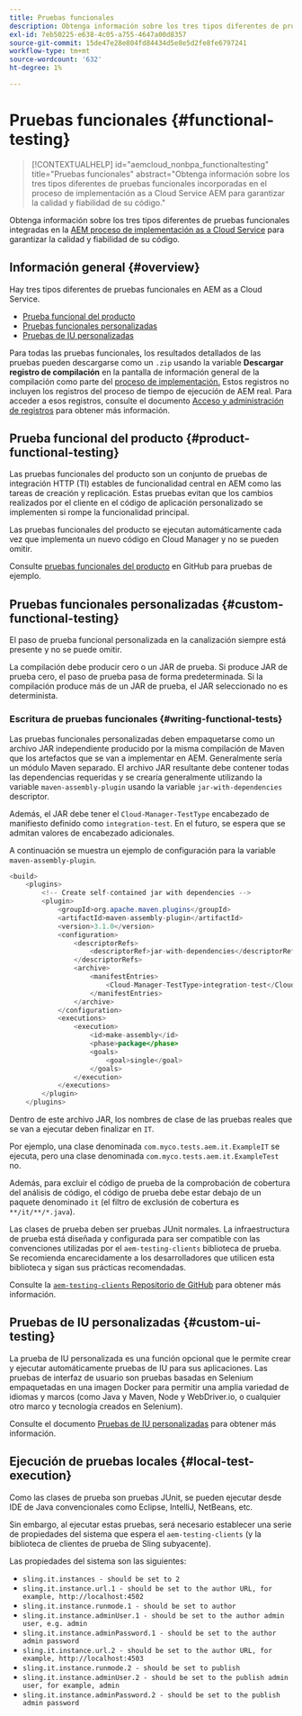 ```yaml
---
title: Pruebas funcionales
description: Obtenga información sobre los tres tipos diferentes de pruebas funcionales incorporadas en el proceso de implementación as a Cloud Service AEM para garantizar la calidad y fiabilidad de su código.
exl-id: 7eb50225-e638-4c05-a755-4647a00d8357
source-git-commit: 15de47e28e804fd84434d5e8e5d2fe8fe6797241
workflow-type: tm+mt
source-wordcount: '632'
ht-degree: 1%

---
```



# Pruebas funcionales {#functional-testing}

>[!CONTEXTUALHELP]
>id="aemcloud_nonbpa_functionaltesting"
>title="Pruebas funcionales"
>abstract="Obtenga información sobre los tres tipos diferentes de pruebas funcionales incorporadas en el proceso de implementación as a Cloud Service AEM para garantizar la calidad y fiabilidad de su código."

Obtenga información sobre los tres tipos diferentes de pruebas funcionales integradas en la [AEM proceso de implementación as a Cloud Service](/help/implementing/cloud-manager/deploy-code.md) para garantizar la calidad y fiabilidad de su código.

## Información general {#overview}

Hay tres tipos diferentes de pruebas funcionales en AEM as a Cloud Service.

* [Prueba funcional del producto](#product-functional-testing)
* [Pruebas funcionales personalizadas](#custom-functional-testing)
* [Pruebas de IU personalizadas](#custom-ui-testing)

Para todas las pruebas funcionales, los resultados detallados de las pruebas pueden descargarse como un `.zip` usando la variable **Descargar registro de compilación** en la pantalla de información general de la compilación como parte del [proceso de implementación.](/help/implementing/cloud-manager/deploy-code.md) Estos registros no incluyen los registros del proceso de tiempo de ejecución de AEM real. Para acceder a esos registros, consulte el documento [Acceso y administración de registros](/help/implementing/cloud-manager/manage-logs.md) para obtener más información.

## Prueba funcional del producto {#product-functional-testing}

Las pruebas funcionales del producto son un conjunto de pruebas de integración HTTP (TI) estables de funcionalidad central en AEM como las tareas de creación y replicación. Estas pruebas evitan que los cambios realizados por el cliente en el código de aplicación personalizado se implementen si rompe la funcionalidad principal.

Las pruebas funcionales del producto se ejecutan automáticamente cada vez que implementa un nuevo código en Cloud Manager y no se pueden omitir.

Consulte [pruebas funcionales del producto](https://github.com/adobe/aem-test-samples/tree/aem-cloud/smoke) en GitHub para pruebas de ejemplo.

## Pruebas funcionales personalizadas {#custom-functional-testing}

El paso de prueba funcional personalizada en la canalización siempre está presente y no se puede omitir.

La compilación debe producir cero o un JAR de prueba. Si produce JAR de prueba cero, el paso de prueba pasa de forma predeterminada. Si la compilación produce más de un JAR de prueba, el JAR seleccionado no es determinista.

### Escritura de pruebas funcionales {#writing-functional-tests}

Las pruebas funcionales personalizadas deben empaquetarse como un archivo JAR independiente producido por la misma compilación de Maven que los artefactos que se van a implementar en AEM. Generalmente sería un módulo Maven separado. El archivo JAR resultante debe contener todas las dependencias requeridas y se crearía generalmente utilizando la variable `maven-assembly-plugin` usando la variable `jar-with-dependencies` descriptor.

Además, el JAR debe tener el `Cloud-Manager-TestType` encabezado de manifiesto definido como `integration-test`. En el futuro, se espera que se admitan valores de encabezado adicionales.

A continuación se muestra un ejemplo de configuración para la variable `maven-assembly-plugin`.

```java
<build>
    <plugins>
        <!-- Create self-contained jar with dependencies -->
        <plugin>
            <groupId>org.apache.maven.plugins</groupId>
            <artifactId>maven-assembly-plugin</artifactId>
            <version>3.1.0</version>
            <configuration>
                <descriptorRefs>
                    <descriptorRef>jar-with-dependencies</descriptorRef>
                </descriptorRefs>
                <archive>
                    <manifestEntries>
                        <Cloud-Manager-TestType>integration-test</Cloud-Manager-TestType>
                    </manifestEntries>
                </archive>
            </configuration>
            <executions>
                <execution>
                    <id>make-assembly</id>
                    <phase>package</phase>
                    <goals>
                        <goal>single</goal>
                    </goals>
                </execution>
            </executions>
        </plugin>
    </plugins>
```

Dentro de este archivo JAR, los nombres de clase de las pruebas reales que se van a ejecutar deben finalizar en `IT`.

Por ejemplo, una clase denominada `com.myco.tests.aem.it.ExampleIT` se ejecuta, pero una clase denominada `com.myco.tests.aem.it.ExampleTest` no.

Además, para excluir el código de prueba de la comprobación de cobertura del análisis de código, el código de prueba debe estar debajo de un paquete denominado `it` (el filtro de exclusión de cobertura es `**/it/**/*.java`).

Las clases de prueba deben ser pruebas JUnit normales. La infraestructura de prueba está diseñada y configurada para ser compatible con las convenciones utilizadas por el `aem-testing-clients` biblioteca de prueba. Se recomienda encarecidamente a los desarrolladores que utilicen esta biblioteca y sigan sus prácticas recomendadas.

Consulte la [`aem-testing-clients` Repositorio de GitHub](https://github.com/adobe/aem-testing-clients) para obtener más información.

## Pruebas de IU personalizadas {#custom-ui-testing}

La prueba de IU personalizada es una función opcional que le permite crear y ejecutar automáticamente pruebas de IU para sus aplicaciones. Las pruebas de interfaz de usuario son pruebas basadas en Selenium empaquetadas en una imagen Docker para permitir una amplia variedad de idiomas y marcos (como Java y Maven, Node y WebDriver.io, o cualquier otro marco y tecnología creados en Selenium).

Consulte el documento [Pruebas de IU personalizadas](/help/implementing/cloud-manager/ui-testing.md#custom-ui-testing) para obtener más información.

## Ejecución de pruebas locales {#local-test-execution}

Como las clases de prueba son pruebas JUnit, se pueden ejecutar desde IDE de Java convencionales como Eclipse, IntelliJ, NetBeans, etc.

Sin embargo, al ejecutar estas pruebas, será necesario establecer una serie de propiedades del sistema que espera el `aem-testing-clients` (y la biblioteca de clientes de prueba de Sling subyacente).

Las propiedades del sistema son las siguientes:

* `sling.it.instances - should be set to 2`
* `sling.it.instance.url.1 - should be set to the author URL, for example, http://localhost:4502`
* `sling.it.instance.runmode.1 - should be set to author`
* `sling.it.instance.adminUser.1 - should be set to the author admin user, e.g. admin`
* `sling.it.instance.adminPassword.1 - should be set to the author admin password`
* `sling.it.instance.url.2 - should be set to the author URL, for example, http://localhost:4503`
* `sling.it.instance.runmode.2 - should be set to publish`
* `sling.it.instance.adminUser.2 - should be set to the publish admin user, for example, admin`
* `sling.it.instance.adminPassword.2 - should be set to the publish admin password`
